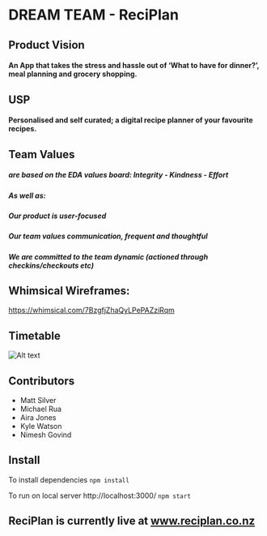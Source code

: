 # DREAM TEAM - ReciPlan

## Product Vision

#### An App that takes the stress and hassle out of ‘What to have for dinner?’, meal planning and grocery shopping.

## USP

#### Personalised and self curated; a digital recipe planner of your favourite recipes.

## Team Values 
##### are based on the EDA values board: Integrity - Kindness - Effort

##### As well as:	
##### Our product is user-focused
##### Our team values communication, frequent and thoughtful
##### We are committed to the team dynamic (actioned through checkins/checkouts etc)

## Whimsical Wireframes:
https://whimsical.com/7BzgfjZhaQyLPePAZziRqm

## Timetable

![Alt text](https://github.com/pohutukawa-2020/dream/blob/master/docs/DreamTimetable.png?raw=true "Title")

## Contributors

* Matt Silver
* Michael Rua
* Aira Jones 
* Kyle Watson
* Nimesh Govind

## Install

To install dependencies
``
npm install
``

To run on local server http://localhost:3000/
``
npm start
``

## ReciPlan is currently live at www.reciplan.co.nz
